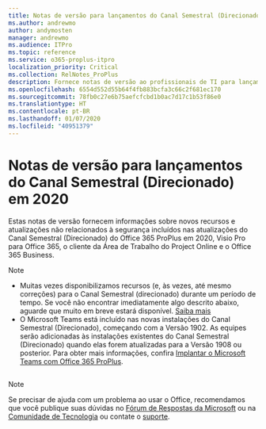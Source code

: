 ```yaml
---
title: Notas de versão para lançamentos do Canal Semestral (Direcionado) em 2020
ms.author: andrewmo
author: andymosten
manager: andrewmo
ms.audience: ITPro
ms.topic: reference
ms.service: o365-proplus-itpro
localization_priority: Critical
ms.collection: RelNotes_ProPlus
description: Fornece notas de versão ao profissionais de TI para lançamentos do Canal Semestral (Direcionado) do Office 365 ProPlus em 2020
ms.openlocfilehash: 6554d552d55b64f4fb883bcfa3c66c2f681ec170
ms.sourcegitcommit: 78fb0c27e6b75aefcfcbd1b0ac7d17c1b53f86e0
ms.translationtype: HT
ms.contentlocale: pt-BR
ms.lasthandoff: 01/07/2020
ms.locfileid: "40951379"
---
```

# <a name="release-notes-for-semi-annual-channel-targeted-releases-in-2020"></a>Notas de versão para lançamentos do Canal Semestral (Direcionado) em 2020

Estas notas de versão fornecem informações sobre novos recursos e atualizações não relacionados à segurança incluídos nas atualizações do Canal Semestral (Direcionado) do Office 365 ProPlus em 2020, Visio Pro para Office 365, o cliente da Área de Trabalho do Project Online e o Office 365 Business. 

> [!NOTE]
>
> - Muitas vezes disponibilizamos recursos (e, às vezes, até mesmo correções) para o Canal Semestral (direcionado) durante um período de tempo. Se você não encontrar imediatamente algo descrito abaixo, aguarde que muito em breve estará disponível. [Saiba mais](https://support.office.com/article/when-do-i-get-the-newest-features-in-for-office-365-da36192c-58b9-4bc9-8d51-bb6eed468516?ui=en-US&rs=en-US&ad=US)
> - O Microsoft Teams está incluído nas novas instalações do Canal Semestral (Direcionado), começando com a Versão 1902. As equipes serão adicionadas às instalações existentes do Canal Semestral (Direcionado) quando elas forem atualizadas para a Versão 1908 ou posterior. Para obter mais informações, confira [Implantar o Microsoft Teams com Office 365 ProPlus](https://docs.microsoft.com/deployoffice/teams-install).

##

> [!NOTE]
> Se precisar de ajuda com um problema ao usar o Office, recomendamos que você publique suas dúvidas no [Fórum de Respostas da Microsoft](https://answers.microsoft.com/) ou na [Comunidade de Tecnologia](https://techcommunity.microsoft.com/) ou contate o [suporte](https://support.microsoft.com/contactus).
